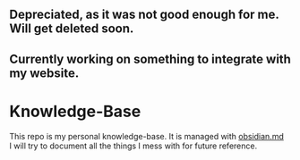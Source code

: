 ## Depreciated, as it was not good enough for me. Will get deleted soon.
## Currently working on something to integrate with my website.

# Knowledge-Base  
This repo is my personal knowledge-base. It is managed with [obsidian.md](https://obsidian.md/)  
I will try to document all the things I mess with for future reference.  
